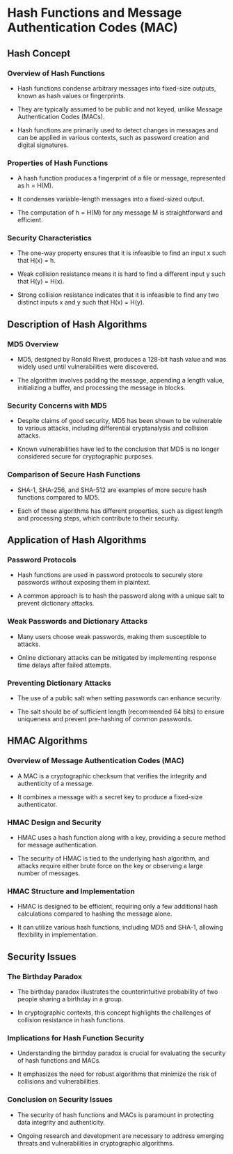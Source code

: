 # Hash Functions and Message Authentication Codes (MAC)

## Hash Concept

### Overview of Hash Functions

- Hash functions condense arbitrary messages into fixed-size outputs, known as hash values or fingerprints.

- They are typically assumed to be public and not keyed, unlike Message Authentication Codes (MACs).

- Hash functions are primarily used to detect changes in messages and can be applied in various contexts, such as password creation and digital signatures.

### Properties of Hash Functions

- A hash function produces a fingerprint of a file or message, represented as h = H(M).

- It condenses variable-length messages into a fixed-sized output.

- The computation of h = H(M) for any message M is straightforward and efficient.

### Security Characteristics

- The one-way property ensures that it is infeasible to find an input x such that H(x) = h.

- Weak collision resistance means it is hard to find a different input y such that H(y) = H(x).

- Strong collision resistance indicates that it is infeasible to find any two distinct inputs x and y such that H(x) = H(y).

## Description of Hash Algorithms

### MD5 Overview

- MD5, designed by Ronald Rivest, produces a 128-bit hash value and was widely used until vulnerabilities were discovered.

- The algorithm involves padding the message, appending a length value, initializing a buffer, and processing the message in blocks.

### Security Concerns with MD5

- Despite claims of good security, MD5 has been shown to be vulnerable to various attacks, including differential cryptanalysis and collision attacks.

- Known vulnerabilities have led to the conclusion that MD5 is no longer considered secure for cryptographic purposes.

### Comparison of Secure Hash Functions

- SHA-1, SHA-256, and SHA-512 are examples of more secure hash functions compared to MD5.

- Each of these algorithms has different properties, such as digest length and processing steps, which contribute to their security.

## Application of Hash Algorithms

### Password Protocols

- Hash functions are used in password protocols to securely store passwords without exposing them in plaintext.

- A common approach is to hash the password along with a unique salt to prevent dictionary attacks.

### Weak Passwords and Dictionary Attacks

- Many users choose weak passwords, making them susceptible to attacks.

- Online dictionary attacks can be mitigated by implementing response time delays after failed attempts.

### Preventing Dictionary Attacks

- The use of a public salt when setting passwords can enhance security.

- The salt should be of sufficient length (recommended 64 bits) to ensure uniqueness and prevent pre-hashing of common passwords.

## HMAC Algorithms

### Overview of Message Authentication Codes (MAC)

- A MAC is a cryptographic checksum that verifies the integrity and authenticity of a message.

- It combines a message with a secret key to produce a fixed-size authenticator.

### HMAC Design and Security

- HMAC uses a hash function along with a key, providing a secure method for message authentication.

- The security of HMAC is tied to the underlying hash algorithm, and attacks require either brute force on the key or observing a large number of messages.

### HMAC Structure and Implementation

- HMAC is designed to be efficient, requiring only a few additional hash calculations compared to hashing the message alone.

- It can utilize various hash functions, including MD5 and SHA-1, allowing flexibility in implementation.

## Security Issues

### The Birthday Paradox

- The birthday paradox illustrates the counterintuitive probability of two people sharing a birthday in a group.

- In cryptographic contexts, this concept highlights the challenges of collision resistance in hash functions.

### Implications for Hash Function Security

- Understanding the birthday paradox is crucial for evaluating the security of hash functions and MACs.

- It emphasizes the need for robust algorithms that minimize the risk of collisions and vulnerabilities.

### Conclusion on Security Issues

- The security of hash functions and MACs is paramount in protecting data integrity and authenticity.

- Ongoing research and development are necessary to address emerging threats and vulnerabilities in cryptographic algorithms.

